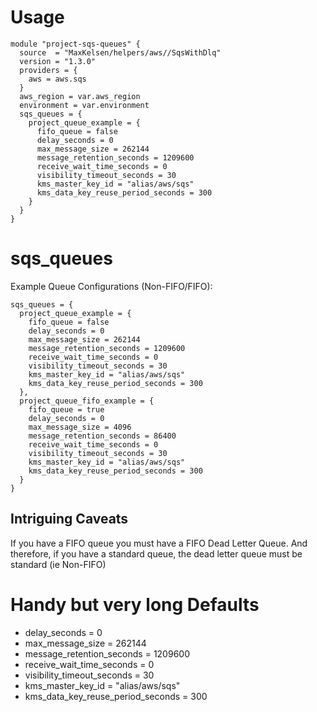 # Usage

    module "project-sqs-queues" {
      source  = "MaxKelsen/helpers/aws//SqsWithDlq"
      version = "1.3.0"
      providers = {
        aws = aws.sqs
      }
      aws_region = var.aws_region
      environment = var.environment
      sqs_queues = {
        project_queue_example = {
          fifo_queue = false
          delay_seconds = 0
          max_message_size = 262144
          message_retention_seconds = 1209600
          receive_wait_time_seconds = 0
          visibility_timeout_seconds = 30
          kms_master_key_id = "alias/aws/sqs"
          kms_data_key_reuse_period_seconds = 300
        }
      }
    }  

# sqs_queues
Example Queue Configurations (Non-FIFO/FIFO):

    sqs_queues = {
      project_queue_example = {
        fifo_queue = false
        delay_seconds = 0
        max_message_size = 262144
        message_retention_seconds = 1209600
        receive_wait_time_seconds = 0
        visibility_timeout_seconds = 30
        kms_master_key_id = "alias/aws/sqs"
        kms_data_key_reuse_period_seconds = 300
      },
      project_queue_fifo_example = {
        fifo_queue = true
        delay_seconds = 0
        max_message_size = 4096
        message_retention_seconds = 86400
        receive_wait_time_seconds = 0
        visibility_timeout_seconds = 30
        kms_master_key_id = "alias/aws/sqs"
        kms_data_key_reuse_period_seconds = 300
      }
    }

## Intriguing Caveats    
If you have a FIFO queue you must have a FIFO Dead Letter Queue.
And therefore, if you have a standard queue, the dead letter queue must be standard (ie Non-FIFO)

# Handy but very long Defaults

+ delay_seconds = 0
+ max_message_size = 262144
+ message_retention_seconds = 1209600
+ receive_wait_time_seconds = 0
+ visibility_timeout_seconds = 30
+ kms_master_key_id = "alias/aws/sqs"
+ kms_data_key_reuse_period_seconds = 300
